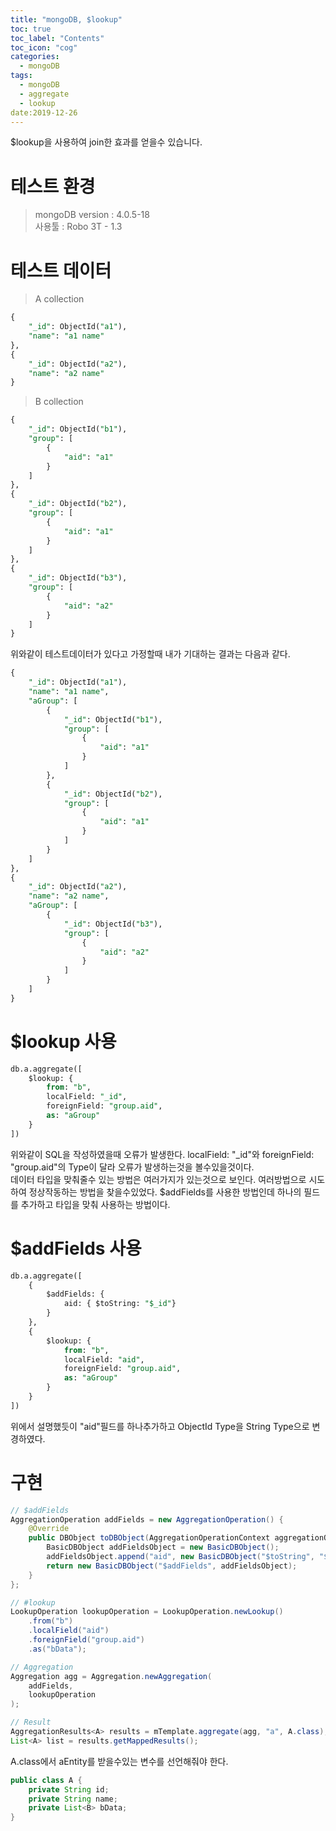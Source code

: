```yaml
---
title: "mongoDB, $lookup"
toc: true
toc_label: "Contents"
toc_icon: "cog"
categories:
  - mongoDB
tags:
  - mongoDB
  - aggregate
  - lookup
date:2019-12-26
---
```

$lookup을 사용하여 join한 효과를 얻을수 있습니다.

# 테스트 환경
> mongoDB version : 4.0.5-18
<br />사용툴 : Robo 3T - 1.3

# 테스트 데이터
>A collection
```sql
{
    "_id": ObjectId("a1"),
    "name": "a1 name"
},
{
    "_id": ObjectId("a2"),
    "name": "a2 name"
}
```

>B collection
```sql
{
    "_id": ObjectId("b1"),
    "group": [
        {
            "aid": "a1"
        }
    ]
},
{
    "_id": ObjectId("b2"),
    "group": [
        {
            "aid": "a1"
        }
    ]
},
{
    "_id": ObjectId("b3"),
    "group": [
        {
            "aid": "a2"
        }
    ]
}
```
위와같이 테스트데이터가 있다고 가정할때 내가 기대하는 결과는 다음과 같다.
```sql
{
    "_id": ObjectId("a1"),
    "name": "a1 name",
    "aGroup": [
        {
            "_id": ObjectId("b1"),
            "group": [
                {
                    "aid": "a1"
                }
            ]
        },
        {
            "_id": ObjectId("b2"),
            "group": [
                {
                    "aid": "a1"
                }
            ]
        }
    ]
},
{
    "_id": ObjectId("a2"),
    "name": "a2 name",
    "aGroup": [
        {
            "_id": ObjectId("b3"),
            "group": [
                {
                    "aid": "a2"
                }
            ]
        }
    ]
}
```

# $lookup 사용
```sql
db.a.aggregate([
    $lookup: {
        from: "b",
        localField: "_id",
        foreignField: "group.aid",
        as: "aGroup"
    }
])
```
위와같이 SQL을 작성하였을때 오류가 발생한다. localField: "_id"와 foreignField: "group.aid"의 Type이 달라 오류가 발생하는것을 볼수있을것이다.
<br/>
데이터 타입을 맞춰줄수 있는 방법은 여러가지가 있는것으로 보인다. 여러방법으로 시도하여 정상작동하는 방법을 찾을수있었다. $addFields를 사용한 방법인데 하나의 필드를 추가하고 타입을 맞춰 사용하는 방법이다.

# $addFields 사용
```sql
db.a.aggregate([
    {
        $addFields: {
            aid: { $toString: "$_id"}
        }
    },
    {
        $lookup: {
            from: "b",
            localField: "aid",
            foreignField: "group.aid",
            as: "aGroup"
        }
    }
])
```
위에서 설명했듯이 "aid"필드를 하나추가하고 ObjectId Type을 String Type으로 변경하였다.

# 구현
```java
// $addFields
AggregationOperation addFields = new AggregationOperation() {
    @Override
    public DBObject toDBObject(AggregationOperationContext aggregationOperationContext) {
        BasicDBObject addFieldsObject = new BasicDBObject();
        addFieldsObject.append("aid", new BasicDBObject("$toString", "$_id"));
        return new BasicDBObject("$addFields", addFieldsObject);
    }
};

// #lookup
LookupOperation lookupOperation = LookupOperation.newLookup()
    .from("b")
    .localField("aid")
    .foreignField("group.aid")
    .as("bData");

// Aggregation
Aggregation agg = Aggregation.newAggregation(
    addFields,
    lookupOperation
);

// Result
AggregationResults<A> results = mTemplate.aggregate(agg, "a", A.class);
List<A> list = results.getMappedResults();
```

A.class에서 aEntity를 받을수있는 변수를 선언해줘야 한다.
```java
public class A {
    private String id;
    private String name;
    private List<B> bData;
}
```

